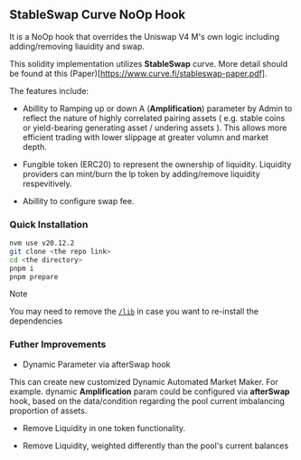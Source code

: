 ## StableSwap Curve NoOp Hook

It is a NoOp hook that overrides the Uniswap V4 M's own logic including adding/removing liauidity and swap.

This solidity implementation utilizes **StableSwap** curve. More detail should be found at this (Paper)[https://www.curve.fi/stableswap-paper.pdf].

The features include:

- Abillity to Ramping up or down A (**Amplification**) parameter by Admin to reflect the nature of highly correlated pairing assets ( e.g. stable coins or yield-bearing generating asset / undering assets ). This allows more efficient trading with lower slippage at greater volumn and market depth.

- Fungible token (ERC20) to represent the ownership of liquidity. Liquidity providers can mint/burn the lp token by adding/remove liquidity respevitively.

- Abillity to configure swap fee.


### Quick Installation

```bash
nvm use v20.12.2
git clone <the repo link>
cd <the directory>
pnpm i 
pnpm prepare
```

>[!NOTE]
> You may need to remove the  [`/lib`](./lib) in case you want to re-install the dependencies


### Futher Improvements

- Dynamic Parameter via afterSwap hook

This can create new customized Dynamic Automated Market Maker. For example. dynamic **Amplification** param could be configured via **afterSwap** hook, based on the data/condition regarding the pool  current imbalancing proportion of assets.

- Remove Liquidity in one token functionality.

- Remove Liquidity, weighted differently than the pool's current balances